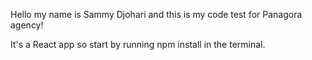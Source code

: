 Hello my name is Sammy Djohari and this is my code test for Panagora agency!

It's a React app so start by running npm install in the terminal.

